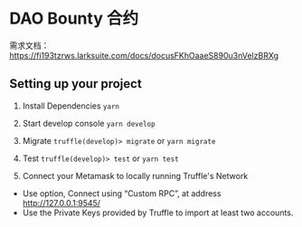 # DAO Bounty 合约
需求文档：https://fi193tzrws.larksuite.com/docs/docusFKhOaaeS890u3nVelzBRXg

## Setting up your project

1. Install Dependencies
`yarn`

2. Start develop console
`yarn develop`

3. Migrate
`truffle(develop)> migrate`  or `yarn migrate`

4. Test
`truffle(develop)> test` or `yarn test`

5. Connect your Metamask to locally running Truffle's Network
- Use option, Connect using “Custom RPC”, at address http://127.0.0.1:9545/
- Use the Private Keys provided by Truffle to import at least two accounts.